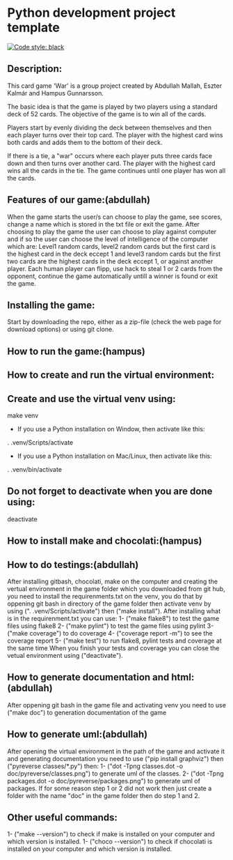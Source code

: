 Python development project template
===================================

[![Code style: black](https://img.shields.io/badge/code%20style-black-000000.svg)](https://github.com/psf/black)

Description:
------------

This card game 'War' is a group project created by Abdullah Mallah, Eszter Kalmár and Hampus Gunnarsson.

The basic idea is that the game is played by two players using a standard deck of 52 cards.
The objective of the game is to win all of the cards.

Players start by evenly dividing the deck between themselves and then each player turns over their top card. 
The player with the highest card wins both cards and adds them to the bottom of their deck.

If there is a tie, a "war" occurs where each player puts three cards face down and then turns over another card.
The player with the highest card wins all the cards in the tie. The game continues until one player has won all the cards.

Features of our game:(abdullah)
-------------------------------
When the game starts the user/s can choose to play the game, see scores, change a name which is stored in the txt
file or exit the game.
After choosing to play the game the user can choose to play against computer and if so the user can choose the level
of intelligence of the computer which are: Level1 random cards, level2 random cards but the first card is the highest
card in the deck eccept 1 and level3 random cards but the first two cards are the highest cards in the deck eccept 1,
or against another player.
Each human player can flipp, use hack to steal 1 or 2 cards from the opponent, continue the game automatically untill
a winner is found or exit the game.

Installing the game:
------------------------
Start by downloading the repo, either as a zip-file (check the web page for download options) or using git clone.

How to run the game:(hampus)
----------------------------


How to create and run the virtual environment:
----------------------------------------------
Create and use the virtual venv using:
--------------------------------
make venv

- If you use a Python installation on Window, then activate like this:

. .venv/Scripts/activate

- If you use a Python installation on Mac/Linux, then activate like this:

. .venv/bin/activate


Do not forget to deactivate when you are done using:
---------------------------------------------------
deactivate


How to install make and chocolati:(hampus)
------------------------------------------


How to do testings:(abdullah)
----------------
After installing gitbash, chocolati, make on the computer  and creating the vertual environment in the game folder which
you downloaded from git hub, you need to install the requirenments.txt on the venv, you do that by oppening git bash in
directory of the game folder then activate venv by using (". .venv/Scripts/activate") then ("make install").
After installing what is in the requirenment.txt you can use:
1- ("make flake8") to test the game files using flake8
2- ("make pylint") to test the game files using pylint
3- ("make coverage") to do coverage
4- ("coverage report -m") to see the coverage report
5- ("make test") to run flake8, pylint tests and coverage at the same time
When you finish your tests and coverage you can close the vetual environment using ("deactivate").

How to generate documentation and html:(abdullah)
---------------------------------------
After oppening git bash in the game file and activating venv you need to use ("make doc") to generation documentation of the
game

How to generate uml:(abdullah)
-------------------
After opening the virtual environment in the path of the game and activate it and generating documentation you need to
use ("pip install graphviz") then ("pyreverse classes/*.py") then:
1- ("dot -Tpng classes.dot -o doc/pyreverse/classes.png") to generate uml of the classes.
2- ("dot -Tpng packages.dot -o doc/pyreverse/packages.png") to generate uml of packages.
If for some reason step 1 or 2 did not work then just create a folder with the name "doc" in the game folder then do step 1 and 2.

Other useful commands:
----------------------
1- ("make --version") to check if make is installed on your computer and which version is installed.
1- ("choco --version") to check if chocolati is installed on your computer and which version is installed.
